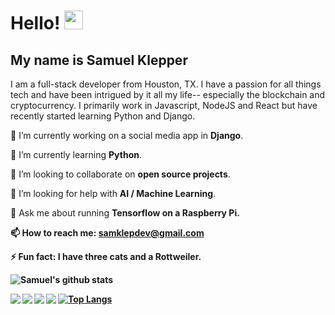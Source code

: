 
# Hello! <img src="https://raw.githubusercontent.com/MartinHeinz/MartinHeinz/master/wave.gif" width="30px"> 
## My name is Samuel Klepper

I am a full-stack developer from Houston, TX. I have a passion for all things tech and have been intrigued by it all my life-- especially the blockchain and cryptocurrency. I primarily work in Javascript, NodeJS and React but have recently started learning Python and Django. 

🔭 I’m currently working on a social media app in <strong>Django</strong>.

🌱 I’m currently learning <strong>Python</strong>.

👯 I’m looking to collaborate on <strong>open source projects</strong>.

🤔 I’m looking for help with <strong>AI / Machine Learning</strong>.

💬 Ask me about running <strong>Tensorflow</stong> on a <strong>Raspberry Pi</strong>.

📫 How to reach me: <a href="mailto:samklepdev@gmial.com">samklepdev@gmail.com</a>

⚡ Fun fact: I have three cats and a Rottweiler. 


![Samuel's  github stats](https://github-readme-stats.vercel.app/api?username=samklep&show_icons=true&theme=radical)

<a href="https://github.com/samklep/cryptoNews">
  <img align="left" src="https://github-readme-stats.vercel.app/api/pin/?username=samklep&repo=cryptoNews" />
</a>

<a href="https://github.com/samklep/sensor">
  <img align="left" src="https://github-readme-stats.vercel.app/api/pin/?username=samklep&repo=sensor" />
</a>

<a href="https://github.com/samklep/react-portfolio">
  <img align="left" src="https://github-readme-stats.vercel.app/api/pin/?username=samklep&repo=react-portfolio" />
</a>

<a href="https://github.com/samklep/contactKeeper">
  <img align="left" src="https://github-readme-stats.vercel.app/api/pin/?username=samklep&repo=contactKeeper" />
</a>

[![Top Langs](https://github-readme-stats.vercel.app/api/top-langs/?username=samklep)](https://github.com/samklep/github-readme-stats)

<!--
**SamKlep/SamKlep** is a ✨ _special_ ✨ repository because its `README.md` (this file) appears on your GitHub profile.

Here are some ideas to get you started:

- 🔭 I’m currently working on ...
- 🌱 I’m currently learning ...
- 👯 I’m looking to collaborate on ...
- 🤔 I’m looking for help with ...
- 💬 Ask me about ...
- 📫 How to reach me: ...
- 😄 Pronouns: ...
- ⚡ Fun fact: ...
-->
